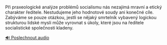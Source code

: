 
Při praxeologické analýze problémů socialismu nás nezajímá mravní a etický charakter ředitele. Nestudujeme jeho hodnotové soudy ani konečné cíle. Zabýváme se pouze otázkou, jestli se nějaký smrtelník vybavený logickou strukturou lidské mysli může vyrovnat s úkoly, které jsou na ředitele socialistické společnosti kladeny.

[🔊 Poslechnout audio](/data/7-paragraphs/audio/chapter_140/para_011-Pi-praxeologick-analze-problm-socialismu-ns.mp3)
